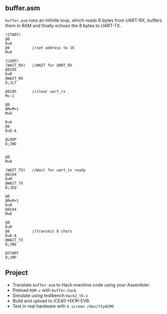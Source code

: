 ## buffer.asm

`buffer.asm` runs an infinite loop, which reads 8 bytes from UART-RX, buffers them in RAM and finally echoes the 8 bytes to UART-TX.

```
(START)
@0
D=A
@0			//set address to 16
M=0

(LOOP)
(WAIT_RX) 	//WAIT for UART_RX
@8195
D=M
@WAIT_RX
D;JLT

@8195		//clear uart_rx
M=-1

@0
AM=M+1
M=D

D=A
@8
D=D-A

@LOOP
D;JNE


@0
M=0

(WAIT_TX)	//Wait for uart_tx ready
@8194
D=M
@WAIT_TX
D;JEQ

@0
AM=M+1
D=M
@8194
M=D

@0
D=M
@8			//transmit 8 chars
D=D-A
@WAIT_TX
D;JNE

@START
0;JMP
```

## Project
* Translate `buffer.asm` to Hack-machine code using your Assembler.
* Preload `ROM.v` with `buffer.hack`
* Simulate using testbench `Hack2_tb.v`
* Build and upload to iCE40-HX1K-EVB.
* Test in real hardware with
`$ screen /dev/ttyACM0`
